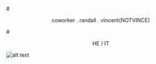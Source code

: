 #<p align ="center"> coworker . randall . vincent(NOTVINCE)

#<p align ="center"> HE / IT  

![alt text](https://64.media.tumblr.com/5dffd3f4eec0d0ae082c1ab98bbca719/e26836f1ef326c53-25/s640x960/618c56699bb011ccd8d7d8eea7878c6a8307f5c5.gifv)

